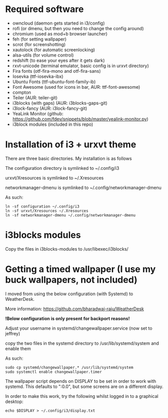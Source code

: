 # Required software
* owncloud (daemon gets started in i3/config)
* rofi (or dmenu, but then you need to change the config around)
* chromium (used as mod+b browser launcher)
* feh (for setting wallpaper)
* scrot (for screenshotting)
* xautolock (for automatic screenlocking)
* alsa-utils (for volume control)
* redshift (to ease your eyes after it gets dark)
* rxvt-unicode (terminal emulator, basic config is in urxvt directory)
* Fira fonts (otf-fira-mono and otf-fira-sans)
* Iosevka (ttf-iosevka-ibx)
* Ubuntu Fonts (ttf-ubuntu-font-family-ib)
* Font Awesome (used for icons in bar, AUR: ttf-font-awesome)
* compton
* Teiler (AUR: teiler-git)
* i3blocks (with gaps) (AUR: i3blocks-gaps-git)
* i3lock-fancy (AUR: i3lock-fancy-git)
* YeaLink Monitor (github: https://github.com/fdev/snippets/blob/master/yealink-monitor.py)
* i3block modules (included in this repo)

# Installation of i3 + urxvt theme
There are three basic directories. My installation is as follows


The configuration directory is symlinked to ~/.config/i3

urxvt/Xresources is symlinked to ~/.Xresources

networkmanager-dmenu is symlinked to ~/.config/networkmanager-dmenu

As such:
```
ln -sf configuration ~/.config/i3
ln -sf urxvt/Xresources ~/.Xresources
ln -sf networkmanager-dmenu ~/.config/networkmanager-dmenu
```

# i3blocks modules
Copy the files in i3blocks-modules to /usr/libexec/i3blocks/

# Getting a timed wallpaper (I use my buck wallpapers, not included)
I moved from using the below configuration (with Systemd) to WeatherDesk.

More information: https://github.com/bharadwaj-raju/WeatherDesk

**!Below configuration is only present for backport reasons!**

Adjust your username in systemd/changewallpaper.service (now set to jeffrey)

copy the two files in the systemd directory to /usr/lib/systemd/system and enable them


As such:
```
sudo cp systemd/changewallpaper.* /usr/lib/systemd/system
sudo systemctl enable changewallpaper.timer
```
The wallpaper script depends on DISPLAY to be set in order to work with systemd. This defaults to ":0.0", but some screens are on a different display.


In order to make this work, try the following whilst logged in to a graphical desktop:
```
echo $DISPLAY > ~/.config/i3/display.txt
```

